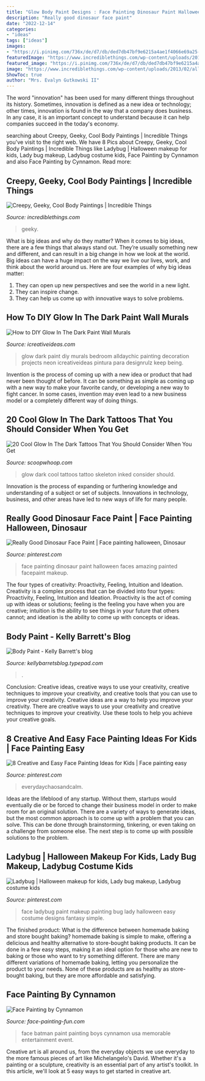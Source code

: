 ```yaml
---
title: "Glow Body Paint Designs : Face Painting Dinosaur Paint Halloween Faces Amazing Painted Facepaint Makeup"
description: "Really good dinosaur face paint"
date: "2022-12-14"
categories:
- "ideas"
tags: ["ideas"]
images:
- "https://i.pinimg.com/736x/de/d7/db/ded7db47bf9e6215a4ae1f4066e69a25--scary-makeup-painted-faces.jpg"
featuredImage: "https://www.incrediblethings.com/wp-content/uploads/2013/02/allison-chase-body-paint-harry-potter-3.jpg"
featured_image: "https://i.pinimg.com/736x/de/d7/db/ded7db47bf9e6215a4ae1f4066e69a25--scary-makeup-painted-faces.jpg"
image: "https://www.incrediblethings.com/wp-content/uploads/2013/02/allison-chase-body-paint-harry-potter-3.jpg"
ShowToc: true
author: "Mrs. Evalyn Gutkowski II"
---
```



The word "innovation" has been used for many different things throughout its history. Sometimes, innovation is defined as a new idea or technology; other times, innovation is found in the way that a company does business. In any case, it is an important concept to understand because it can help companies succeed in the today's economy.

	

		
searching about Creepy, Geeky, Cool Body Paintings | Incredible Things you've visit to the right web. We have 8 Pics about Creepy, Geeky, Cool Body Paintings | Incredible Things like Ladybug | Halloween makeup for kids, Lady bug makeup, Ladybug costume kids, Face Painting by Cynnamon and also Face Painting by Cynnamon. Read more:
		
    
## Creepy, Geeky, Cool Body Paintings | Incredible Things

<img loading=lazy src="https://www.incrediblethings.com/wp-content/uploads/2013/02/allison-chase-body-paint-harry-potter-3.jpg" onerror="this.onerror=null;this.src='https://tse2.mm.bing.net/th?id=OIP.bfJjb06IBt72egk_e-O9AAHaLH&amp;pid=15.1';" alt="Creepy, Geeky, Cool Body Paintings | Incredible Things">

_Source: incrediblethings.com_

>geeky. 

	

What is big ideas and why do they matter?
When it comes to big ideas, there are a few things that always stand out. They’re usually something new and different, and can result in a big change in how we look at the world. Big ideas can have a huge impact on the way we live our lives, work, and think about the world around us. Here are four examples of why big ideas matter: 
1. They can open up new perspectives and see the world in a new light.
2. They can inspire change.
3. They can help us come up with innovative ways to solve problems.

    
## How To DIY Glow In The Dark Paint Wall Murals

<img loading=lazy src="http://www.icreativeideas.com/wp-content/uploads/2014/08/How-to-DIY-Glow-In-The-Dark-Paint-Wall-Murals-3.jpg" onerror="this.onerror=null;this.src='https://tse3.mm.bing.net/th?id=OIP.X6OVRxcvUS_oiGgJd98qmAHaLI&amp;pid=15.1';" alt="How to DIY Glow In The Dark Paint Wall Murals">

_Source: icreativeideas.com_

>glow dark paint diy murals bedroom alldaychic painting decoration projects neon icreativeideas pintura para designrulz keep being. 

	

Invention is the process of coming up with a new idea or product that had never been thought of before. It can be something as simple as coming up with a new way to make your favorite candy, or developing a new way to fight cancer. In some cases, invention may even lead to a new business model or a completely different way of doing things.

    
## 20 Cool Glow In The Dark Tattoos That You Should Consider When You Get

<img loading=lazy src="https://s3.scoopwhoop.com/anj/glowtats/76274299.jpg" onerror="this.onerror=null;this.src='https://tse4.mm.bing.net/th?id=OIP.ch5WfzkyemheYPQldcEE-AHaJ4&amp;pid=15.1';" alt="20 Cool Glow In The Dark Tattoos That You Should Consider When You Get">

_Source: scoopwhoop.com_

>glow dark cool tattoos tattoo skeleton inked consider should. 

	

Innovation is the process of expanding or furthering knowledge and understanding of a subject or set of subjects. Innovations in technology, business, and other areas have led to new ways of life for many people.

    
## Really Good Dinosaur Face Paint | Face Painting Halloween, Dinosaur

<img loading=lazy src="https://i.pinimg.com/736x/de/d7/db/ded7db47bf9e6215a4ae1f4066e69a25--scary-makeup-painted-faces.jpg" onerror="this.onerror=null;this.src='https://tse4.mm.bing.net/th?id=OIP.9QL4wmyM6zA_v0C4DqC5cgHaLT&amp;pid=15.1';" alt="Really Good Dinosaur Face Paint | Face painting halloween, Dinosaur">

_Source: pinterest.com_

>face painting dinosaur paint halloween faces amazing painted facepaint makeup. 

	

The four types of creativity: Proactivity, Feeling, Intuition and Ideation.
Creativity is a complex process that can be divided into four types: Proactivity, Feeling, Intuition and Ideation. Proactivity is the act of coming up with ideas or solutions; feeling is the feeling you have when you are creative; intuition is the ability to see things in your future that others cannot; and ideation is the ability to come up with concepts or ideas.

    
## Body Paint - Kelly Barrett&#039;s Blog

<img loading=lazy src="https://kellybarretsblog.typepad.com/.a/6a012877617e29970c0134801fc0b9970c-600wi" onerror="this.onerror=null;this.src='https://tse3.mm.bing.net/th?id=OIP.OJic8BmAm-wr-Nv_dRn7BQHaLH&amp;pid=15.1';" alt="Body Paint - Kelly Barrett&#039;s blog">

_Source: kellybarretsblog.typepad.com_

>. 

	

Conclusion: Creative ideas, creative ways to use your creativity, creative techniques to improve your creativity, and creative tools that you can use to improve your creativity.
Creative ideas are a way to help you improve your creativity. There are creative ways to use your creativity and creative techniques to improve your creativity. Use these tools to help you achieve your creative goals.

    
## 8 Creative And Easy Face Painting Ideas For Kids | Face Painting Easy

<img loading=lazy src="https://i.pinimg.com/736x/c3/fc/29/c3fc295eca8995725984aaa129592731.jpg" onerror="this.onerror=null;this.src='https://tse2.mm.bing.net/th?id=OIP.jbJGVOqI2hxoM4GkUWrHvAAAAA&amp;pid=15.1';" alt="8 Creative and Easy Face Painting Ideas for Kids | Face painting easy">

_Source: pinterest.com_

>everydaychaosandcalm. 

	

Ideas are the lifeblood of any startup. Without them, startups would eventually die or be forced to change their business model in order to make room for an original solution. There are a variety of ways to generate ideas, but the most common approach is to come up with a problem that you can solve. This can be done through brainstorming, tinkering, or even taking on a challenge from someone else. The next step is to come up with possible solutions to the problem.

    
## Ladybug | Halloween Makeup For Kids, Lady Bug Makeup, Ladybug Costume Kids

<img loading=lazy src="https://i.pinimg.com/736x/d9/a7/02/d9a702a28cbd2064b39bfb1e98b7abba.jpg" onerror="this.onerror=null;this.src='https://tse1.mm.bing.net/th?id=OIP.or-zelXiERRMnH4dr5AeVAHaJ3&amp;pid=15.1';" alt="Ladybug | Halloween makeup for kids, Lady bug makeup, Ladybug costume kids">

_Source: pinterest.com_

>face ladybug paint makeup painting bug lady halloween easy costume designs fantasy simple. 

	

The finished product: What is the difference between homemade baking and store bought baking?
homemade baking is simple to make, offering a delicious and healthy alternative to store-bought baking products. It can be done in a few easy steps, making it an ideal option for those who are new to baking or those who want to try something different. There are many different variations of homemade baking, letting you personalize the product to your needs. None of these products are as healthy as store-bought baking, but they are more affordable and satisfying.

    
## Face Painting By Cynnamon

<img loading=lazy src="http://www.face-painting-fun.com/images/face-painting-by-cynnamon-21702674.jpg" onerror="this.onerror=null;this.src='https://tse1.mm.bing.net/th?id=OIP.RxoNLyOktsIrv0bYodiifAHaLI&amp;pid=15.1';" alt="Face Painting by Cynnamon">

_Source: face-painting-fun.com_

>face batman paint painting boys cynnamon usa memorable entertainment event. 

	

Creative art is all around us, from the everyday objects we use everyday to the more famous pieces of art like Michelangelo's David. Whether it's a painting or a sculpture, creativity is an essential part of any artist's toolkit. In this article, we'll look at 5 easy ways to get started in creative art.

